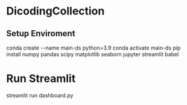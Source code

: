 # DicodingCollection

## Setup Enviroment

conda create --name main-ds python=3.9
conda activate main-ds
pip install numpy pandas scipy matplotlib seaborn jupyter streamlit babel

# Run Streamlit
streamlit run dashboard.py
